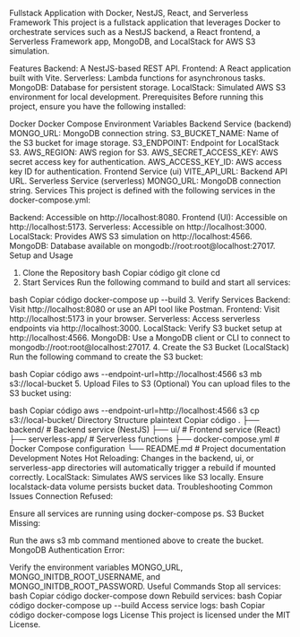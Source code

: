 Fullstack Application with Docker, NestJS, React, and Serverless Framework
This project is a fullstack application that leverages Docker to orchestrate services such as a NestJS backend, a React frontend, a Serverless Framework app, MongoDB, and LocalStack for AWS S3 simulation.

Features
Backend: A NestJS-based REST API.
Frontend: A React application built with Vite.
Serverless: Lambda functions for asynchronous tasks.
MongoDB: Database for persistent storage.
LocalStack: Simulated AWS S3 environment for local development.
Prerequisites
Before running this project, ensure you have the following installed:

Docker
Docker Compose
Environment Variables
Backend Service (backend)
MONGO_URL: MongoDB connection string.
S3_BUCKET_NAME: Name of the S3 bucket for image storage.
S3_ENDPOINT: Endpoint for LocalStack S3.
AWS_REGION: AWS region for S3.
AWS_SECRET_ACCESS_KEY: AWS secret access key for authentication.
AWS_ACCESS_KEY_ID: AWS access key ID for authentication.
Frontend Service (ui)
VITE_API_URL: Backend API URL.
Serverless Service (serverless)
MONGO_URL: MongoDB connection string.
Services
This project is defined with the following services in the docker-compose.yml:

Backend: Accessible on http://localhost:8080.
Frontend (UI): Accessible on http://localhost:5173.
Serverless: Accessible on http://localhost:3000.
LocalStack: Provides AWS S3 simulation on http://localhost:4566.
MongoDB: Database available on mongodb://root:root@localhost:27017.
Setup and Usage
1. Clone the Repository
bash
Copiar código
git clone <repository-url>
cd <repository-folder>
2. Start Services
Run the following command to build and start all services:

bash
Copiar código
docker-compose up --build
3. Verify Services
Backend: Visit http://localhost:8080 or use an API tool like Postman.
Frontend: Visit http://localhost:5173 in your browser.
Serverless: Access serverless endpoints via http://localhost:3000.
LocalStack: Verify S3 bucket setup at http://localhost:4566.
MongoDB: Use a MongoDB client or CLI to connect to mongodb://root:root@localhost:27017.
4. Create the S3 Bucket (LocalStack)
Run the following command to create the S3 bucket:

bash
Copiar código
aws --endpoint-url=http://localhost:4566 s3 mb s3://local-bucket
5. Upload Files to S3 (Optional)
You can upload files to the S3 bucket using:

bash
Copiar código
aws --endpoint-url=http://localhost:4566 s3 cp <file-path> s3://local-bucket/
Directory Structure
plaintext
Copiar código
.
├── backend/              # Backend service (NestJS)
├── ui/                   # Frontend service (React)
├── serverless-app/       # Serverless functions
├── docker-compose.yml    # Docker Compose configuration
└── README.md             # Project documentation
Development Notes
Hot Reloading: Changes in the backend, ui, or serverless-app directories will automatically trigger a rebuild if mounted correctly.
LocalStack: Simulates AWS services like S3 locally. Ensure localstack-data volume persists bucket data.
Troubleshooting
Common Issues
Connection Refused:

Ensure all services are running using docker-compose ps.
S3 Bucket Missing:

Run the aws s3 mb command mentioned above to create the bucket.
MongoDB Authentication Error:

Verify the environment variables MONGO_URL, MONGO_INITDB_ROOT_USERNAME, and MONGO_INITDB_ROOT_PASSWORD.
Useful Commands
Stop all services:
bash
Copiar código
docker-compose down
Rebuild services:
bash
Copiar código
docker-compose up --build
Access service logs:
bash
Copiar código
docker-compose logs <service-name>
License
This project is licensed under the MIT License.
